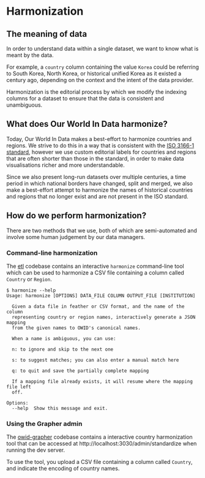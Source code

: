 # Harmonization

## The meaning of data

In order to understand data within a single dataset, we want to know what is meant by the data.

For example, a `country` column containing the value `Korea` could be referring to South Korea, North Korea, or historical unified Korea as it existed a century ago, depending on the context and the intent of the data provider.

Harmonization is the editorial process by which we modify the indexing columns for a dataset to ensure that the data is consistent and unambiguous.

## What does Our World In Data harmonize?

Today, Our World In Data makes a best-effort to harmonize countries and regions. We strive to do this in a way that is consistent with the [ISO 3166-1 standard](https://en.wikipedia.org/wiki/ISO_3166-1), however we use custom editorial labels for countries and regions that are often shorter than those in the standard, in order to make data visualisations richer and more understandable.

Since we also present long-run datasets over multiple centuries, a time period in which national borders have changed, split and merged, we also make a best-effort attempt to harmonize the names of historical countries and regions that no longer exist and are not present in the ISO standard.

## How do we perform harmonization?

There are two methods that we use, both of which are semi-automated and involve some human judgement by our data managers.

### Command-line harmonization

The [etl](https://github.com/owid/etl) codebase contains an interactive `harmonize` command-line tool which can be used to harmonize a CSV file containing a column called `Country` or `Region`.

```
$ harmonize --help
Usage: harmonize [OPTIONS] DATA_FILE COLUMN OUTPUT_FILE [INSTITUTION]

  Given a data file in feather or CSV format, and the name of the column
  representing country or region names, interactively generate a JSON mapping
  from the given names to OWID's canonical names.

  When a name is ambiguous, you can use:

  n: to ignore and skip to the next one

  s: to suggest matches; you can also enter a manual match here

  q: to quit and save the partially complete mapping

  If a mapping file already exists, it will resume where the mapping file left
  off.

Options:
  --help  Show this message and exit.
```

### Using the Grapher admin

The [owid-grapher](https://github.com/owid/owid-grapher) codebase contains a interactive country harmonization tool that can be accessed at http://localhost:3030/admin/standardize when running the dev server.

To use the tool, you upload a CSV file containing a column called `Country`, and indicate the encoding of country names.
